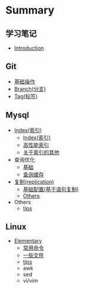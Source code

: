 # Summary

## 学习笔记

* [Introduction](README.md)

## Git

* [基础操作](git/0.Git%28基础操作%29.md)
* [Branch\(分支\)](git/1.Branch%28分支%29.md)
* [Tag\(标签\)](git/2.Tag%28标签%29.md)

## Mysql

* [Index\(索引\)](mysql/indexsuo-5f1529.md)
  * [Index\(索引\)](mysql/Index%28索引%29/0.Index%28索引%29.md)
  * [高性能索引](mysql/Index%28索引%29/1.高性能索引.md)
  * [关于索引的其他](mysql/Index%28索引%29/guan-yu-suo-yin-de-qi-ta.md)
* 查询优化
  * [基础](mysql/ji-chu.md)
  * [查询缓存](mysql/cha-xun-huan-cun.md)
* [复制\(replication\)](mysql/fu-523628-replication.md)
  * [基础配置\(基于语句复制\)](mysql/ji-chu-pei-zhi.md)
  * [Others](mysql/others.md)
* Others
  * [tips](mysql/tips.md)

## Linux

* [Elementary](linux/elementary.md)
  * [常用命令](linux/chang-yong-ming-ling.md)
  * [一些文件](linux/yi-xie-wen-jian.md)
  * [tips](linux/tips.md)
  * awk
  * sed
  * vi/vim

